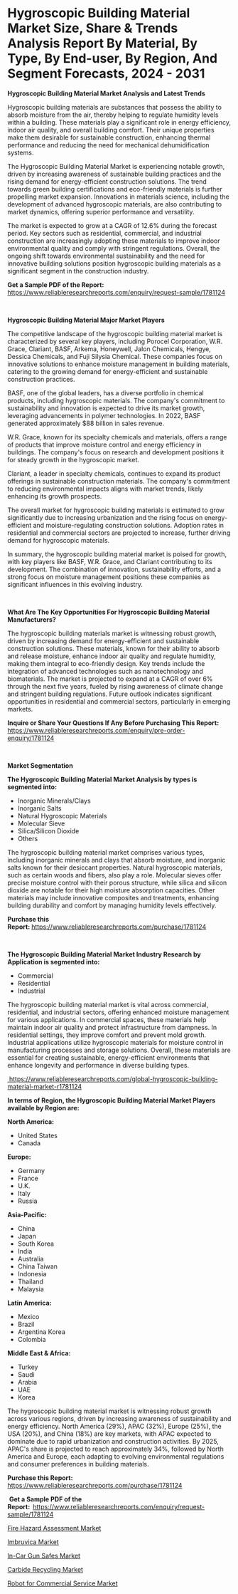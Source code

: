 <p><h1>Hygroscopic Building Material Market Size, Share & Trends Analysis Report By Material, By Type, By End-user, By Region, And Segment Forecasts, 2024 - 2031</h1></p><p><strong>Hygroscopic Building Material Market Analysis and Latest Trends</strong></p>
<p><p>Hygroscopic building materials are substances that possess the ability to absorb moisture from the air, thereby helping to regulate humidity levels within a building. These materials play a significant role in energy efficiency, indoor air quality, and overall building comfort. Their unique properties make them desirable for sustainable construction, enhancing thermal performance and reducing the need for mechanical dehumidification systems.</p><p>The Hygroscopic Building Material Market is experiencing notable growth, driven by increasing awareness of sustainable building practices and the rising demand for energy-efficient construction solutions. The trend towards green building certifications and eco-friendly materials is further propelling market expansion. Innovations in materials science, including the development of advanced hygroscopic materials, are also contributing to market dynamics, offering superior performance and versatility.</p><p>The market is expected to grow at a CAGR of 12.6% during the forecast period. Key sectors such as residential, commercial, and industrial construction are increasingly adopting these materials to improve indoor environmental quality and comply with stringent regulations. Overall, the ongoing shift towards environmental sustainability and the need for innovative building solutions position hygroscopic building materials as a significant segment in the construction industry.</p></p>
<p><strong>Get a Sample PDF of the Report:&nbsp;</strong> <a href="https://www.reliableresearchreports.com/enquiry/request-sample/1781124?utm_campaign=33&utm_medium=2&utm_source=Github&utm_content=ia&utm_term=18122024&utm_id=hygroscopic-building-material">https://www.reliableresearchreports.com/enquiry/request-sample/1781124</a></p>
<p>&nbsp;</p>
<p><strong>Hygroscopic Building Material Major Market Players</strong></p>
<p><p>The competitive landscape of the hygroscopic building material market is characterized by several key players, including Porocel Corporation, W.R. Grace, Clariant, BASF, Arkema, Honeywell, Jalon Chemicals, Hengye, Dessica Chemicals, and Fuji Silysia Chemical. These companies focus on innovative solutions to enhance moisture management in building materials, catering to the growing demand for energy-efficient and sustainable construction practices.</p><p>BASF, one of the global leaders, has a diverse portfolio in chemical products, including hygroscopic materials. The company's commitment to sustainability and innovation is expected to drive its market growth, leveraging advancements in polymer technologies. In 2022, BASF generated approximately $88 billion in sales revenue.</p><p>W.R. Grace, known for its specialty chemicals and materials, offers a range of products that improve moisture control and energy efficiency in buildings. The company's focus on research and development positions it for steady growth in the hygroscopic market.</p><p>Clariant, a leader in specialty chemicals, continues to expand its product offerings in sustainable construction materials. The company's commitment to reducing environmental impacts aligns with market trends, likely enhancing its growth prospects.</p><p>The overall market for hygroscopic building materials is estimated to grow significantly due to increasing urbanization and the rising focus on energy-efficient and moisture-regulating construction solutions. Adoption rates in residential and commercial sectors are projected to increase, further driving demand for hygroscopic materials.</p><p>In summary, the hygroscopic building material market is poised for growth, with key players like BASF, W.R. Grace, and Clariant contributing to its development. The combination of innovation, sustainability efforts, and a strong focus on moisture management positions these companies as significant influences in this evolving industry.</p></p>
<p>&nbsp;</p>
<p><strong>What Are The Key Opportunities For Hygroscopic Building Material Manufacturers?</strong></p>
<p><p>The hygroscopic building materials market is witnessing robust growth, driven by increasing demand for energy-efficient and sustainable construction solutions. These materials, known for their ability to absorb and release moisture, enhance indoor air quality and regulate humidity, making them integral to eco-friendly design. Key trends include the integration of advanced technologies such as nanotechnology and biomaterials. The market is projected to expand at a CAGR of over 6% through the next five years, fueled by rising awareness of climate change and stringent building regulations. Future outlook indicates significant opportunities in residential and commercial sectors, particularly in emerging markets.</p></p>
<p><strong>Inquire or Share Your Questions If Any Before Purchasing This Report:</strong> <a href="https://www.reliableresearchreports.com/enquiry/pre-order-enquiry/1781124?utm_campaign=33&utm_medium=2&utm_source=Github&utm_content=ia&utm_term=18122024&utm_id=hygroscopic-building-material">https://www.reliableresearchreports.com/enquiry/pre-order-enquiry/1781124</a></p>
<p>&nbsp;</p>
<p><strong>Market Segmentation</strong></p>
<p><strong>The Hygroscopic Building Material Market Analysis by types is segmented into:</strong></p>
<p><ul><li>Inorganic Minerals/Clays</li><li>Inorganic Salts</li><li>Natural Hygroscopic Materials</li><li>Molecular Sieve</li><li>Silica/Silicon Dioxide</li><li>Others</li></ul></p>
<p><p>The hygroscopic building material market comprises various types, including inorganic minerals and clays that absorb moisture, and inorganic salts known for their desiccant properties. Natural hygroscopic materials, such as certain woods and fibers, also play a role. Molecular sieves offer precise moisture control with their porous structure, while silica and silicon dioxide are notable for their high moisture absorption capacities. Other materials may include innovative composites and treatments, enhancing building durability and comfort by managing humidity levels effectively.</p></p>
<p><strong>Purchase this Report:&nbsp;</strong><a href="https://www.reliableresearchreports.com/purchase/1781124?utm_campaign=33&utm_medium=2&utm_source=Github&utm_content=ia&utm_term=18122024&utm_id=hygroscopic-building-material">https://www.reliableresearchreports.com/purchase/1781124</a></p>
<p>&nbsp;</p>
<p><strong>The Hygroscopic Building Material Market Industry Research by Application is segmented into:</strong></p>
<p><ul><li>Commercial</li><li>Residential</li><li>Industrial</li></ul></p>
<p><p>The hygroscopic building material market is vital across commercial, residential, and industrial sectors, offering enhanced moisture management for various applications. In commercial spaces, these materials help maintain indoor air quality and protect infrastructure from dampness. In residential settings, they improve comfort and prevent mold growth. Industrial applications utilize hygroscopic materials for moisture control in manufacturing processes and storage solutions. Overall, these materials are essential for creating sustainable, energy-efficient environments that enhance longevity and performance in diverse building types.</p></p>
<p><a href="https://www.reliableresearchreports.com/global-hygroscopic-building-material-market-r1781124?utm_campaign=33&utm_medium=2&utm_source=Github&utm_content=ia&utm_term=18122024&utm_id=hygroscopic-building-material">&nbsp;https://www.reliableresearchreports.com/global-hygroscopic-building-material-market-r1781124</a></p>
<p><strong>In terms of Region, the Hygroscopic Building Material Market Players available by Region are:</strong></p>
<p>
    <p> <strong> North America: </strong>
        <ul>
            <li>United States</li>
            <li>Canada</li>
        </ul>
        </p> 
    <p> <strong> Europe: </strong>
        <ul>
            <li>Germany</li>
            <li>France</li>
            <li>U.K.</li>
            <li>Italy</li>
            <li>Russia</li>
        </ul>
        </p> 
    <p> <strong> Asia-Pacific: </strong>
        <ul>
            <li>China</li>
            <li>Japan</li>
            <li>South Korea</li>
            <li>India</li>
            <li>Australia</li>
            <li>China Taiwan</li>
            <li>Indonesia</li>
            <li>Thailand</li>
            <li>Malaysia</li>
        </ul>
        </p> 
    <p> <strong> Latin America: </strong>
        <ul>
            <li>Mexico</li>
            <li>Brazil</li>
            <li>Argentina Korea</li>
            <li>Colombia</li>
        </ul>
        </p> 
    <p> <strong> Middle East & Africa: </strong>
        <ul>
            <li>Turkey</li>
            <li>Saudi</li>
            <li>Arabia</li>
            <li>UAE</li>
            <li>Korea</li>
        </ul>
    </p>
    </p>
<p><p>The hygroscopic building material market is witnessing robust growth across various regions, driven by increasing awareness of sustainability and energy efficiency. North America (29%), APAC (32%), Europe (25%), the USA (20%), and China (18%) are key markets, with APAC expected to dominate due to rapid urbanization and construction activities. By 2025, APAC's share is projected to reach approximately 34%, followed by North America and Europe, each adapting to evolving environmental regulations and consumer preferences in building materials.</p></p>
<p><strong>Purchase this Report: </strong><a href="https://www.reliableresearchreports.com/purchase/1781124?utm_campaign=33&utm_medium=2&utm_source=Github&utm_content=ia&utm_term=18122024&utm_id=hygroscopic-building-material">https://www.reliableresearchreports.com/purchase/1781124</a></p>
<p>&nbsp;<strong>Get a Sample PDF of the Report:&nbsp;&nbsp;</strong><a href="https://www.reliableresearchreports.com/enquiry/request-sample/1781124?utm_campaign=33&utm_medium=2&utm_source=Github&utm_content=ia&utm_term=18122024&utm_id=hygroscopic-building-material">https://www.reliableresearchreports.com/enquiry/request-sample/1781124</a></p>
<p><strong></strong></p>
<p><p><a href="https://www.linkedin.com/pulse/fire-hazard-assessment-market-size-growth-trends-statistics-w3iof?utm_campaign=33&utm_medium=2&utm_source=Github&utm_content=ia&utm_term=18122024&utm_id=hygroscopic-building-material">Fire Hazard Assessment Market</a></p><p><a href="https://www.linkedin.com/pulse/impressive-size-global-imbruvica-market-set-reach-new-heights-crh8f?utm_campaign=33&utm_medium=2&utm_source=Github&utm_content=ia&utm_term=18122024&utm_id=hygroscopic-building-material">Imbruvica Market</a></p><p><a href="https://github.com/JakirUddin651/Market-Research-Report-List-1/blob/main/in-car-gun-safes-market.md?utm_campaign=33&utm_medium=2&utm_source=Github&utm_content=ia&utm_term=18122024&utm_id=hygroscopic-building-material">In-Car Gun Safes Market</a></p><p><a href="https://www.linkedin.com/pulse/carbide-recycling-market-trends-report-current-industry-analysis-txlkf?utm_campaign=33&utm_medium=2&utm_source=Github&utm_content=ia&utm_term=18122024&utm_id=hygroscopic-building-material">Carbide Recycling Market</a></p><p><a href="https://github.com/ashepherd82/Market-Research-Report-List-6/blob/main/robot-for-commercial-service-market.md?utm_campaign=33&utm_medium=2&utm_source=Github&utm_content=ia&utm_term=18122024&utm_id=hygroscopic-building-material">Robot for Commercial Service Market</a></p></p>